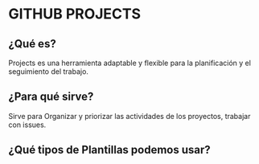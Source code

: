 # GITHUB PROJECTS
## ¿Qué es?

Projects es una herramienta adaptable y flexible para la planificación y el seguimiento del trabajo.

## ¿Para qué sirve?

Sirve para Organizar y priorizar las actividades de los proyectos, trabajar con issues. 

## ¿Qué tipos de Plantillas podemos usar?


